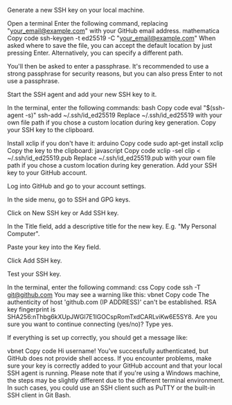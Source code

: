 
Generate a new SSH key on your local machine.

Open a terminal
Enter the following command, replacing "your_email@example.com" with your GitHub email address.
mathematica
Copy code
ssh-keygen -t ed25519 -C "your_email@example.com"
When asked where to save the file, you can accept the default location by just pressing Enter. Alternatively, you can specify a different path.

You'll then be asked to enter a passphrase. It's recommended to use a strong passphrase for security reasons, but you can also press Enter to not use a passphrase.

Start the SSH agent and add your new SSH key to it.

In the terminal, enter the following commands:
bash
Copy code
eval "$(ssh-agent -s)"
ssh-add ~/.ssh/id_ed25519
Replace ~/.ssh/id_ed25519 with your own file path if you chose a custom location during key generation.
Copy your SSH key to the clipboard.

Install xclip if you don't have it:
arduino
Copy code
sudo apt-get install xclip
Copy the key to the clipboard:
javascript
Copy code
xclip -sel clip < ~/.ssh/id_ed25519.pub
Replace ~/.ssh/id_ed25519.pub with your own file path if you chose a custom location during key generation.
Add your SSH key to your GitHub account.

Log into GitHub and go to your account settings.

In the side menu, go to SSH and GPG keys.

Click on New SSH key or Add SSH key.

In the Title field, add a descriptive title for the new key. E.g. "My Personal Computer".

Paste your key into the Key field.

Click Add SSH key.

Test your SSH key.

In the terminal, enter the following command:
css
Copy code
ssh -T git@github.com
You may see a warning like this:
vbnet
Copy code
The authenticity of host 'github.com (IP ADDRESS)' can't be established.
RSA key fingerprint is SHA256:nThbg6kXUpJWGl7E1IGOCspRomTxdCARLviKw6E5SY8.
Are you sure you want to continue connecting (yes/no)?
Type yes.

If everything is set up correctly, you should get a message like:

vbnet
Copy code
Hi username! You've successfully authenticated, but GitHub does not provide shell access.
If you encounter problems, make sure your key is correctly added to your GitHub account and that your local SSH agent is running.
Please note that if you're using a Windows machine, the steps may be slightly different due to the different terminal environment. In such cases, you could use an SSH client such as PuTTY or the built-in SSH client in Git Bash.




